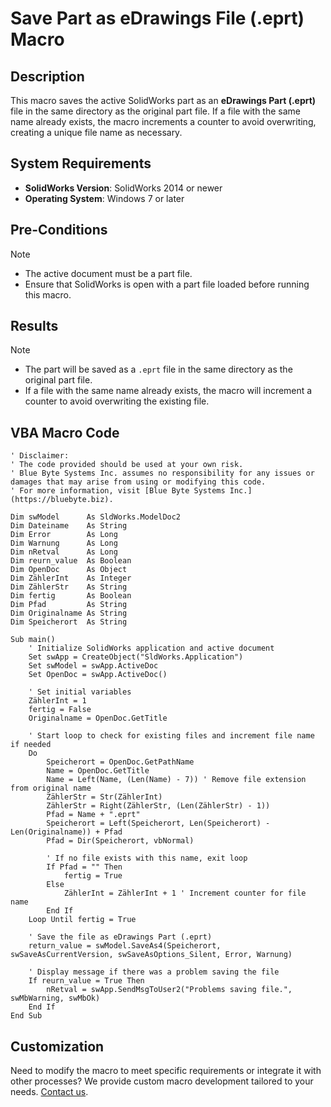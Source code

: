 # Save Part as eDrawings File (.eprt) Macro

## Description
This macro saves the active SolidWorks part as an **eDrawings Part (.eprt)** file in the same directory as the original part file. If a file with the same name already exists, the macro increments a counter to avoid overwriting, creating a unique file name as necessary.

## System Requirements
- **SolidWorks Version**: SolidWorks 2014 or newer
- **Operating System**: Windows 7 or later

## Pre-Conditions
> [!NOTE]
> - The active document must be a part file.
> - Ensure that SolidWorks is open with a part file loaded before running this macro.

## Results
> [!NOTE]
> - The part will be saved as a `.eprt` file in the same directory as the original part file.
> - If a file with the same name already exists, the macro will increment a counter to avoid overwriting the existing file.

## VBA Macro Code

```vbnet
' Disclaimer:
' The code provided should be used at your own risk.  
' Blue Byte Systems Inc. assumes no responsibility for any issues or damages that may arise from using or modifying this code.  
' For more information, visit [Blue Byte Systems Inc.](https://bluebyte.biz).

Dim swModel      As SldWorks.ModelDoc2
Dim Dateiname    As String
Dim Error        As Long
Dim Warnung      As Long
Dim nRetval      As Long
Dim reurn_value  As Boolean
Dim OpenDoc      As Object
Dim ZählerInt    As Integer
Dim ZählerStr    As String
Dim fertig       As Boolean
Dim Pfad         As String
Dim Originalname As String
Dim Speicherort  As String

Sub main()
    ' Initialize SolidWorks application and active document
    Set swApp = CreateObject("SldWorks.Application")
    Set swModel = swApp.ActiveDoc
    Set OpenDoc = swApp.ActiveDoc()
    
    ' Set initial variables
    ZählerInt = 1
    fertig = False
    Originalname = OpenDoc.GetTitle
    
    ' Start loop to check for existing files and increment file name if needed
    Do
        Speicherort = OpenDoc.GetPathName
        Name = OpenDoc.GetTitle
        Name = Left(Name, (Len(Name) - 7)) ' Remove file extension from original name
        ZählerStr = Str(ZählerInt)
        ZählerStr = Right(ZählerStr, (Len(ZählerStr) - 1))
        Pfad = Name + ".eprt"
        Speicherort = Left(Speicherort, Len(Speicherort) - Len(Originalname)) + Pfad
        Pfad = Dir(Speicherort, vbNormal)
        
        ' If no file exists with this name, exit loop
        If Pfad = "" Then
            fertig = True
        Else
            ZählerInt = ZählerInt + 1 ' Increment counter for file name
        End If
    Loop Until fertig = True
    
    ' Save the file as eDrawings Part (.eprt)
    return_value = swModel.SaveAs4(Speicherort, swSaveAsCurrentVersion, swSaveAsOptions_Silent, Error, Warnung)
    
    ' Display message if there was a problem saving the file
    If reurn_value = True Then
        nRetval = swApp.SendMsgToUser2("Problems saving file.", swMbWarning, swMbOk)
    End If
End Sub
```

## Customization
Need to modify the macro to meet specific requirements or integrate it with other processes? We provide custom macro development tailored to your needs. [Contact us](https://bluebyte.biz/contact).